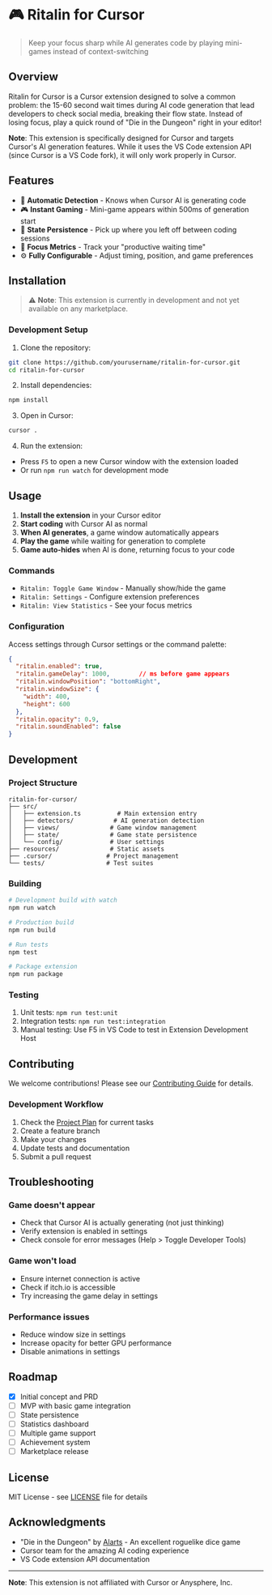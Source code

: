 # 🎮 Ritalin for Cursor

> Keep your focus sharp while AI generates code by playing mini-games instead of context-switching

## Overview

Ritalin for Cursor is a Cursor extension designed to solve a common problem: the 15-60 second wait times during AI code generation that lead developers to check social media, breaking their flow state. Instead of losing focus, play a quick round of "Die in the Dungeon" right in your editor!

**Note**: This extension is specifically designed for Cursor and targets Cursor's AI generation features. While it uses the VS Code extension API (since Cursor is a VS Code fork), it will only work properly in Cursor.

## Features

- 🤖 **Automatic Detection** - Knows when Cursor AI is generating code
- 🎮 **Instant Gaming** - Mini-game appears within 500ms of generation start
- 💾 **State Persistence** - Pick up where you left off between coding sessions
- 🎯 **Focus Metrics** - Track your "productive waiting time"
- ⚙️ **Fully Configurable** - Adjust timing, position, and game preferences

## Installation

> ⚠️ **Note**: This extension is currently in development and not yet available on any marketplace.

### Development Setup

1. Clone the repository:
```bash
git clone https://github.com/yourusername/ritalin-for-cursor.git
cd ritalin-for-cursor
```

2. Install dependencies:
```bash
npm install
```

3. Open in Cursor:
```bash
cursor .
```

4. Run the extension:
- Press `F5` to open a new Cursor window with the extension loaded
- Or run `npm run watch` for development mode

## Usage

1. **Install the extension** in your Cursor editor
2. **Start coding** with Cursor AI as normal
3. **When AI generates**, a game window automatically appears
4. **Play the game** while waiting for generation to complete
5. **Game auto-hides** when AI is done, returning focus to your code

### Commands

- `Ritalin: Toggle Game Window` - Manually show/hide the game
- `Ritalin: Settings` - Configure extension preferences
- `Ritalin: View Statistics` - See your focus metrics

### Configuration

Access settings through Cursor settings or the command palette:

```json
{
  "ritalin.enabled": true,
  "ritalin.gameDelay": 1000,        // ms before game appears
  "ritalin.windowPosition": "bottomRight",
  "ritalin.windowSize": {
    "width": 400,
    "height": 600
  },
  "ritalin.opacity": 0.9,
  "ritalin.soundEnabled": false
}
```

## Development

### Project Structure

```
ritalin-for-cursor/
├── src/
│   ├── extension.ts          # Main extension entry
│   ├── detectors/           # AI generation detection
│   ├── views/              # Game window management
│   ├── state/              # Game state persistence
│   └── config/             # User settings
├── resources/              # Static assets
├── .cursor/               # Project management
└── tests/                 # Test suites
```

### Building

```bash
# Development build with watch
npm run watch

# Production build
npm run build

# Run tests
npm test

# Package extension
npm run package
```

### Testing

1. Unit tests: `npm run test:unit`
2. Integration tests: `npm run test:integration`
3. Manual testing: Use F5 in VS Code to test in Extension Development Host

## Contributing

We welcome contributions! Please see our [Contributing Guide](CONTRIBUTING.md) for details.

### Development Workflow

1. Check the [Project Plan](.cursor/project_plan.md) for current tasks
2. Create a feature branch
3. Make your changes
4. Update tests and documentation
5. Submit a pull request

## Troubleshooting

### Game doesn't appear
- Check that Cursor AI is actually generating (not just thinking)
- Verify extension is enabled in settings
- Check console for error messages (Help > Toggle Developer Tools)

### Game won't load
- Ensure internet connection is active
- Check if itch.io is accessible
- Try increasing the game delay in settings

### Performance issues
- Reduce window size in settings
- Increase opacity for better GPU performance
- Disable animations in settings

## Roadmap

- [x] Initial concept and PRD
- [ ] MVP with basic game integration
- [ ] State persistence
- [ ] Statistics dashboard
- [ ] Multiple game support
- [ ] Achievement system
- [ ] Marketplace release

## License

MIT License - see [LICENSE](LICENSE) file for details

## Acknowledgments

- "Die in the Dungeon" by [Alarts](https://alarts.itch.io/) - An excellent roguelike dice game
- Cursor team for the amazing AI coding experience
- VS Code extension API documentation

---

**Note**: This extension is not affiliated with Cursor or Anysphere, Inc. 